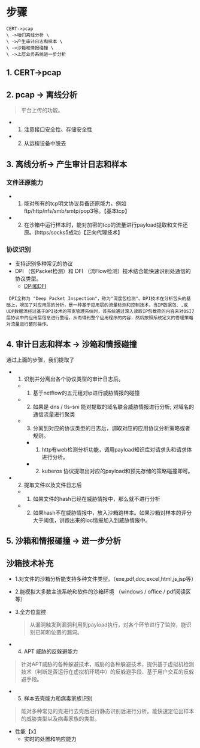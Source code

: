 # 步骤
```
CERT->pcap 
\ ->咱们离线分析 \
\ ->产生审计日志和样本 \
\ ->沙箱和情报碰撞 \
\ ->上层业务系统进一步分析
```

## 1.  CERT->pcap

## 2. pcap -> 离线分析
> 平台上传的功能。
- 1. 注意接口安全性、存储安全性
- 2. 从远程设备中脱去

## 3. 离线分析-> 产生审计日志和样本

### 文件还原能力
- 1. 能对所有的tcp明文协议具备还原能力，例如ftp/http/nfs/smb/smtp/pop3等。【基本tcp】
- 2. 在沙箱中运行样本时，能对加密的tcp的流量进行payload提取和文件还原。(https/socks5成功)【正向代理技术】

### 协议识别
- 支持识别多种常见的协议
- DPI （包Packet检测）和 DFI （流Flow检测）技术结合能快速识别处通信的协议类型。
    - [DPI和DFI](https://www.cnblogs.com/xishaonian/p/7712951.html)

```
 DPI全称为 "Deep Packet Inspection"，称为"深度包检测"。DPI技术在分析包头的基础上，增加了对应用层的分析，是一种基于应用层的流量检测和控制技术，当IP数据包、,或UDP数据流经过基于DPI技术的带宽管理系统时，该系统通过深入读取IP包载荷的内容来对OSI7层协议中的应用层信息进行重组，从而得到整个应用程序的内容，然后按照系统定义的管理策略对流量进行整形操作。
```

## 4. 审计日志和样本 -> 沙箱和情报碰撞

通过上面的步骤，我们提取了
- 1. 识别并分离出各个协议类型的审计日志后。
    - 1. 基于netflow的五元组对ip进行威胁情报的碰撞
    - 2. 如果是 dns / tls-sni 能对提取的域名联合威胁情报进行分析; 对域名的通信流量进行聚类
    - 3. 分离到对应的协议类型的日志后，调取对应的应用协议分析策略或者规则。
        - 1. http有web检测分析功能，调用payload知识库对请求头和请求体进行分析。
        - 2. kuberos 协议提取出对应的payload和预先存储的策略碰撞即可。

- 2. 提取文件以及文件日志后
    - 1. 如果文件的hash已经在威胁情报中，那么就不进行分析
    - 2. 如果hash不在威胁情报中，放入沙箱跑样本。如果沙箱对样本的评分大于阈值，讲跑出来的ioc情报加入到威胁情报中。

## 5.  沙箱和情报碰撞 -> 进一步分析

## 沙箱技术补充
- 1.对文件的沙箱分析能支持多种文件类型。（exe,pdf,doc,excel,html,js,jsp等）

- 2.能模拟大多数主流系统和软件的沙箱环境 （windows / office / pdf阅读区等）

- 3.全方位监控
  > 从漏洞触发到漏洞利用到payload执行，对各个环节进行了监控，能识别已知和位置的漏洞。

- 4. APT 威胁的反躲避能力
> 针对APT威胁的各种躲避技术，威胁的各种躲避技术，提供基于虚拟机检测技术（判断是否运行在虚拟机环境中）的反躲避手段、基于用户交互的反躲避手段。

- 5. 样本去壳能力和病毒家族识别
> 能对多种常见的壳进行去壳后进行静态识别后进行分析。能快速定位出样本的威胁类型以及病毒家族的类型。

- 性能【x】
    - 实时的处置和响应能力